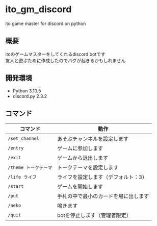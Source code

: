 # ito_gm_discord

ito game master for discord on python

## 概要

itoのゲームマスターをしてくれるdiscord botです  
友人と遊ぶために作成したのでバグが起きるかもしれません

## 開発環境

- Python 3.10.5
- discord.py 2.3.2

## コマンド  

|コマンド|動作|
|---|---|
|`/set_channel`|あそぶチャンネルを設定します|
|`/entry`|ゲームに参加します|
|`/exit`|ゲームから退出します|
|`/theme トークテーマ`|トークテーマを設定します|
|`/life ライフ`|ライフを設定します（デフォルト：3）|
|`/start`|ゲームを開始します|
|`/put`|手札の中で最小のカードを場に出します|
|`/neko`|鳴きます|
|`/quit`|botを停止します（管理者限定）|
